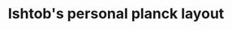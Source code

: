 ---
layout: layouts/keymapdb_entry.njk
OS: []
keymapAuthor: ishtob
firmware: QMK
hasHomeRowMods: False
hasLetterOnThumb: False
hasVerticalCombos: False
keymapImage: https://i.imgur.com/yKewjWW.jpg
imageDate: idk
keyCount: 48
keyboard: Planck
baseLayouts: ["QWERTY"]
languages: ['English']
layerCount: 10
title: "Ishtob's personal planck layout"
isSplit: False
stagger: ortholinear
summary: 
keymapUrl: https://github.com/ishtob/qmk_firmware/tree/master/keyboards/planck/keymaps/ishtob
writeup: https://github.com/ishtob/qmk_firmware/tree/master/keyboards/planck/keymaps/ishtob/readme.md
---